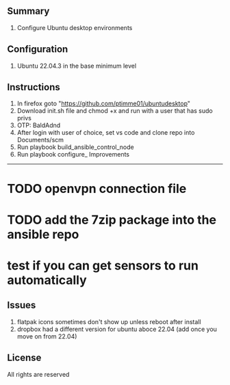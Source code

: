 Summary
------------
1) Configure Ubuntu desktop environments
 


Configuration
--------------
1) Ubuntu 22.04.3 in the base minimum level


Instructions
------------
1) In firefox goto "https://github.com/ptimme01/ubuntudesktop"
2) Download init.sh file and chmod +x and run with a user that has sudo privs
3) OTP: BaldAdnd
4) After login with user of choice, set vs code and clone repo into Documents/scm
5) Run playbook build_ansible_control_node
6) Run playbook configure_<user> 
Improvements
----------------

# TODO openvpn connection file
# TODO add the 7zip package into the ansible repo


# test if you can get sensors to run automatically
Issues
-------
1) flatpak icons sometimes don't show up unless reboot after install
2) dropbox had a different version for ubuntu aboce 22.04 (add once you move on from 22.04)


License
-------
All rights are reserved